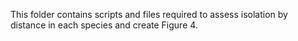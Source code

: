 This folder contains scripts and files required to assess isolation by distance in each species and create Figure 4.
